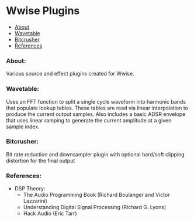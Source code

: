 # Wwise Plugins

- [About](#about)
- [Wavetable](#wavetable)
- [Bitcrusher](#bitcrusher)
- [References](#references)

### About: <a name="about"></a>

Various source and effect plugins created for Wwise.

### Wavetable: <a name="wavetable"></a>

Uses an FFT function to split a single cycle waveform into harmonic bands that populate lookup tables. These tables are read via linear interpolation to produce the current output samples. Also includes a basic ADSR envelope that uses linear ramping to generate the current amplitude at a given sample index.

### Bitcrusher: <a name="bitcrusher"></a>

Bit rate reduction and downsampler plugin with optional hard/soft clipping distortion for the final output

### References: <a name="references"></a>

- DSP Theory:
  - The Audio Programming Book (Richard Boulanger and Victor Lazzarini)
  - Understanding Digital Signal Processing (Richard G. Lyons)
  - Hack Audio (Eric Tarr)